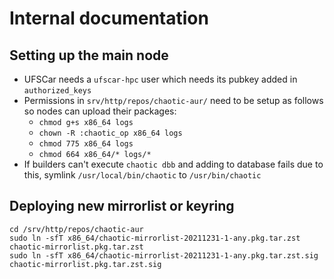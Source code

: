 # Internal documentation

## Setting up the main node

- UFSCar needs a `ufscar-hpc` user which needs its pubkey added in `authorized_keys`
- Permissions in `srv/http/repos/chaotic-aur/` need to be setup as follows so nodes can upload their packages:
    - `chmod g+s x86_64 logs`
    - `chown -R :chaotic_op x86_64 logs`
    - `chmod 775 x86_64 logs`
    - `chmod 664 x86_64/* logs/*`
- If builders can't execute `chaotic dbb` and adding to database fails due to this, symlink `/usr/local/bin/chaotic` to `/usr/bin/chaotic`

## Deploying new mirrorlist or keyring

```
cd /srv/http/repos/chaotic-aur
sudo ln -sfT x86_64/chaotic-mirrorlist-20211231-1-any.pkg.tar.zst chaotic-mirrorlist.pkg.tar.zst
sudo ln -sfT x86_64/chaotic-mirrorlist-20211231-1-any.pkg.tar.zst.sig chaotic-mirrorlist.pkg.tar.zst.sig
```

